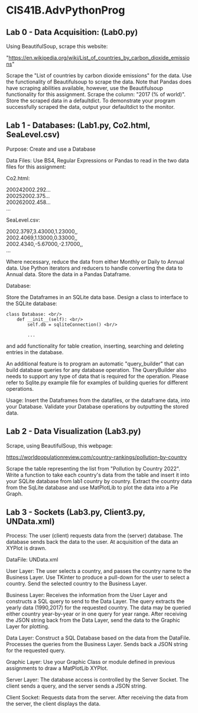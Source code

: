 # CIS41B.AdvPythonProg
## Lab 0 - Data Acquisition: (Lab0.py)
Using BeautifulSoup, scrape this website:
 
"https://en.wikipedia.org/wiki/List_of_countries_by_carbon_dioxide_emissions"
 
Scrape the "List of countries by carbon dioxide emissions" for the data.  Use the functionality of Beautifulsoup to scrape the data.  Note that Pandas does have scraping abilities available, however, use the Beautifulsoup functionality for this assignment.  Scrape the column:  "2017 (% of world)".
Store the scraped data in a defaultdict.  To demonstrate your program successfully scraped the data, output your defaultdict to the monitor.

## Lab 1 - Databases: (Lab1.py, Co2.html, SeaLevel.csv)
Purpose:  Create and use a Database

Data Files: Use BS4, Regular Expressions or Pandas to read in the two data files for this assignment:

Co2.html:
<TBODY><TR><TD>2002</TD><TD>4</TD><TD>2002.292</TD>... <br/>
<TBODY><TR><TD>2002</TD><TD>5</TD><TD>2002.375</TD>... <br/>
<TBODY><TR><TD>2002</TD><TD>6</TD><TD>2002.458</TD>... <br/>
... <br/>

SeaLevel.csv: <br/>

2002.3797,3.43000,1.23000,, <br/>
2002.4069,1.13000,0.33000,, <br/>
2002.4340,-5.67000,-2.17000,, <br/>
...

Where necessary, reduce the data from either Monthly or Daily to Annual data.  Use Python iterators and reducers to handle converting the data to Annual data. Store the data in a Pandas Dataframe.
 
Database:

Store the Dataframes in an SQLite data base.  Design a class to interface to the SQLite database:

    class Database: <br/>
        def __init__(self): <br/>
            self.db = sqliteConnection() <br/>

            ...

and add functionality for table creation, inserting, searching and deleting entries in the database.  

An additional feature is to program an automatic "query_builder" that can build database queries for any database operation.  The QueryBuilder also needs to support any type of data that is required for the operation. Please refer to Sqlite.py example file for examples of building queries for different operations.

Usage:  Insert the Dataframes from the datafiles, or the dataframe data, into your Database.  Validate your Database operations by outputting the stored data.

## Lab 2 - Data Visualization (Lab3.py)

Scrape, using BeautifulSoup, this webpage:  

https://worldpopulationreview.com/country-rankings/pollution-by-country 

Scrape the table representing the list from "Pollution by Country 2022".  Write a function to take each country's data from the table and insert it into your SQLite database from lab1 country by country.  Extract the country data from the SqLite database and use MatPlotLib to plot the data into a Pie Graph.
 

## Lab 3 - Sockets (Lab3.py, Client3.py, UNData.xml)
Process: 
The user (client) requests data from the (server) database.  The database sends back the data to the user.  At acquisition of the data an XYPlot is drawn.

DataFile: 
UNData.xml

User Layer:
The user selects a country, and passes the country name to the Business Layer.  Use TKinter to produce a pull-down for the user to select a country. Send the selected country to the Business Layer.

Business Layer:
Receives the information from the User Layer and constructs a SQL query to send to the Data Layer.  The query extracts the yearly data (1990,2017) for the requested country.  The data may be queried either country year-by-year or in one query for year range.  After receiving the JSON string back from the Data Layer, send the data to the Graphic Layer for plotting.

Data Layer:
Construct a SQL Database based on the data from the DataFile.  Processes the queries from the Business Layer.   Sends back a JSON string for the requested query.  

Graphic Layer:
Use your Graphic Class or module defined in previous assignments to draw a MatPlotLib XYPlot.

Server Layer:
The database access is controlled by the Server Socket.  The client sends a query, and the server sends a JSON string.

Client Socket:
Requests data from the server.  After receiving the data from the server, the client displays the data.




